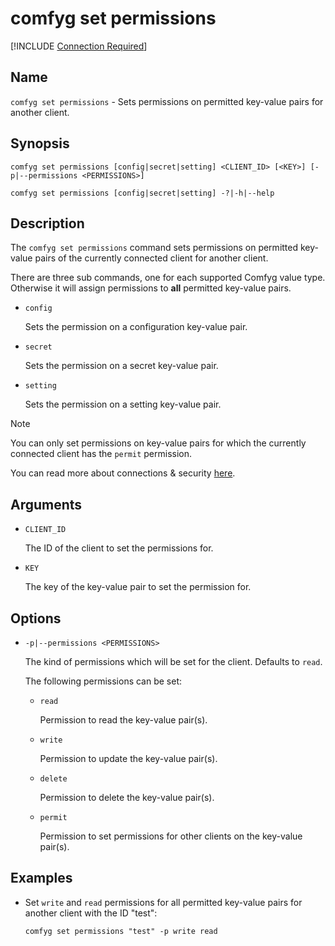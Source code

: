 ﻿# comfyg set permissions

[!INCLUDE [Connection Required](connection_required_note.md)]

## Name

`comfyg set permissions` - Sets permissions on permitted key-value pairs for another client.

## Synopsis

```shell
comfyg set permissions [config|secret|setting] <CLIENT_ID> [<KEY>] [-p|--permissions <PERMISSIONS>]

comfyg set permissions [config|secret|setting] -?|-h|--help
```

## Description

The `comfyg set permissions` command sets permissions on permitted key-value pairs of the currently connected client for
another client.

There are three sub commands, one for each supported Comfyg value type. Otherwise it will assign permissions to **all**
permitted key-value pairs.

- `config`

  Sets the permission on a configuration key-value pair.

- `secret`

  Sets the permission on a secret key-value pair.

- `setting`

  Sets the permission on a setting key-value pair.

> [!NOTE]
> You can only set permissions on key-value pairs for which the currently connected client has the `permit` permission.
>
> You can read more about connections & security [here](../TODO.md).

## Arguments

- `CLIENT_ID`

  The ID of the client to set the permissions for.

- `KEY`

  The key of the key-value pair to set the permission for.

## Options

- `-p|--permissions <PERMISSIONS>`

  The kind of permissions which will be set for the client. Defaults to `read`.

  The following permissions can be set:

  - `read`
  
    Permission to read the key-value pair(s).

  - `write`

    Permission to update the key-value pair(s).

  - `delete`

    Permission to delete the key-value pair(s).

  - `permit`

    Permission to set permissions for other clients on the key-value pair(s).

## Examples

- Set `write` and `read` permissions for all permitted key-value pairs for another client with the ID "test":

  ```shell
  comfyg set permissions "test" -p write read
  ```
